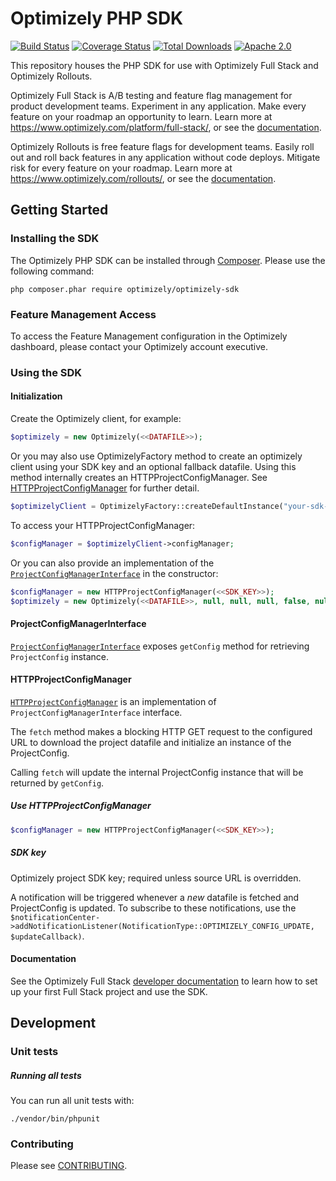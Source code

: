 # Optimizely PHP SDK
[![Build Status](https://travis-ci.org/optimizely/php-sdk.svg?branch=master)](https://travis-ci.org/optimizely/php-sdk)
[![Coverage Status](https://coveralls.io/repos/github/optimizely/php-sdk/badge.svg?branch=master)](https://coveralls.io/github/optimizely/php-sdk?branch=master)
[![Total Downloads](https://poser.pugx.org/optimizely/optimizely-sdk/downloads)](https://packagist.org/packages/optimizely/optimizely-sdk)
[![Apache 2.0](https://img.shields.io/github/license/nebula-plugins/gradle-extra-configurations-plugin.svg)](http://www.apache.org/licenses/LICENSE-2.0)

This repository houses the PHP SDK for use with Optimizely Full Stack and Optimizely Rollouts.

Optimizely Full Stack is A/B testing and feature flag management for product development teams. Experiment in any application. Make every feature on your roadmap an opportunity to learn. Learn more at https://www.optimizely.com/platform/full-stack/, or see the [documentation](https://docs.developers.optimizely.com/full-stack/docs).

Optimizely Rollouts is free feature flags for development teams. Easily roll out and roll back features in any application without code deploys. Mitigate risk for every feature on your roadmap. Learn more at https://www.optimizely.com/rollouts/, or see the [documentation](https://docs.developers.optimizely.com/rollouts/docs).

## Getting Started

### Installing the SDK

The Optimizely PHP SDK can be installed through [Composer](https://getcomposer.org/). Please use the following command:

```
php composer.phar require optimizely/optimizely-sdk
```

### Feature Management Access
To access the Feature Management configuration in the Optimizely dashboard, please contact your Optimizely account executive.

### Using the SDK

#### Initialization
Create the Optimizely client, for example:

```php
$optimizely = new Optimizely(<<DATAFILE>>);
```

Or you may also use OptimizelyFactory method to create an optimizely client using your SDK key and an optional fallback datafile. Using this method internally creates an HTTPProjectConfigManager. See [HTTPProjectConfigManager](#http_config_manager) for further detail.

```php
$optimizelyClient = OptimizelyFactory::createDefaultInstance("your-sdk-key", <<DATAFILE>>);
```
To access your HTTPProjectConfigManager:

```php
$configManager = $optimizelyClient->configManager;
```

Or you can also provide an implementation of the [`ProjectConfigManagerInterface`](https://github.com/optimizely/php-sdk/blob/master/src/Optimizely/ProjectConfigManager/ProjectConfigManagerInterface.php) in the constructor:

```php
$configManager = new HTTPProjectConfigManager(<<SDK_KEY>>);
$optimizely = new Optimizely(<<DATAFILE>>, null, null, null, false, null, $configManager);
```

#### ProjectConfigManagerInterface
[`ProjectConfigManagerInterface`](https://github.com/optimizely/php-sdk/blob/master/src/Optimizely/ProjectConfigManager/ProjectConfigManagerInterface.php) exposes `getConfig` method for retrieving `ProjectConfig` instance.

#### <a name="http_config_manager"></a> HTTPProjectConfigManager

[`HTTPProjectConfigManager`](https://github.com/optimizely/php-sdk/blob/master/src/Optimizely/ProjectConfigManager/HTTPProjectConfigManager.php)
is an implementation of `ProjectConfigManagerInterface` interface.

The `fetch` method makes a blocking HTTP GET request to the configured URL to download the
project datafile and initialize an instance of the ProjectConfig.

Calling `fetch` will update the internal ProjectConfig instance that will be returned by `getConfig`.

##### Use HTTPProjectConfigManager

```php
$configManager = new HTTPProjectConfigManager(<<SDK_KEY>>);
```

##### SDK key
Optimizely project SDK key; required unless source URL is overridden.

A notification will be triggered whenever a _new_ datafile is fetched and ProjectConfig is updated. To subscribe to these notifications, use the `$notificationCenter->addNotificationListener(NotificationType::OPTIMIZELY_CONFIG_UPDATE, $updateCallback)`.

#### Documentation
See the Optimizely Full Stack [developer documentation](https://developers.optimizely.com/x/solutions/sdks/reference/?language=php) to learn how to set up your first Full Stack project and use the SDK.

## Development

### Unit tests

##### Running all tests
You can run all unit tests with:

```
./vendor/bin/phpunit
```

### Contributing

Please see [CONTRIBUTING](CONTRIBUTING.md).
